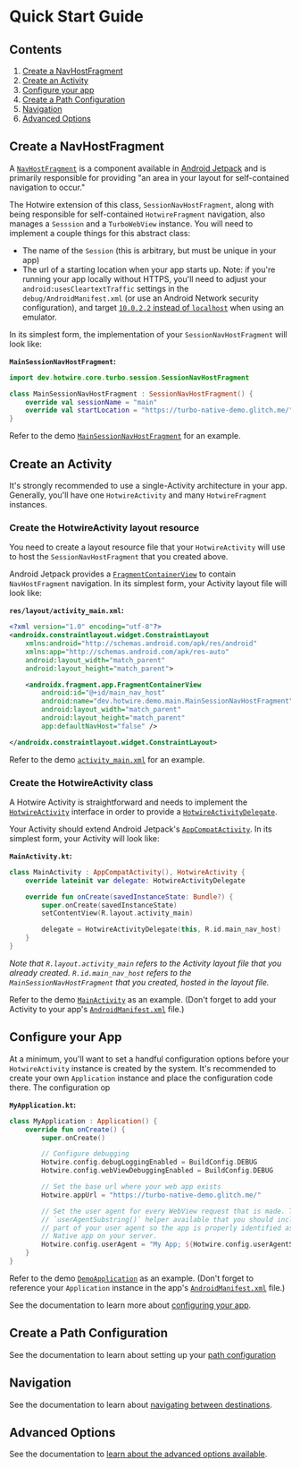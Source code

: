 # Quick Start Guide

## Contents

1. [Create a NavHostFragment](#create-a-navhostfragment)
1. [Create an Activity](#create-an-activity)
1. [Configure your app](#configure-your-app)
1. [Create a Path Configuration](#create-a-path-configuration)
1. [Navigation](#navigation)
1. [Advanced Options](#advanced-options)

## Create a NavHostFragment

A [`NavHostFragment`](https://developer.android.com/reference/androidx/navigation/fragment/NavHostFragment) is a component available in [Android Jetpack](https://developer.android.com/jetpack) and is primarily responsible for providing "an area in your layout for self-contained navigation to occur."

The Hotwire extension of this class, `SessionNavHostFragment`, along with being responsible for self-contained `HotwireFragment` navigation, also manages a `Sesssion` and a `TurboWebView` instance. You will need to implement a couple things for this abstract class:

- The name of the `Session` (this is arbitrary, but must be unique in your app)
- The url of a starting location when your app starts up. Note: if you're running your app locally without HTTPS, you'll need to adjust your `android:usesCleartextTraffic` settings in the `debug/AndroidManifest.xml` (or use an Android Network security configuration), and target [`10.0.2.2` instead of `localhost`](https://developer.android.com/studio/run/emulator-networking) when using an emulator.

In its simplest form, the implementation of your `SessionNavHostFragment` will look like:

**`MainSessionNavHostFragment`:**
```kotlin
import dev.hotwire.core.turbo.session.SessionNavHostFragment

class MainSessionNavHostFragment : SessionNavHostFragment() {
    override val sessionName = "main"
    override val startLocation = "https://turbo-native-demo.glitch.me/"
}
```

Refer to the demo [`MainSessionNavHostFragment`](../demo/src/main/kotlin/dev/hotwire/demo/main/MainSessionNavHostFragment.kt) for an example.

## Create an Activity

It's strongly recommended to use a single-Activity architecture in your app. Generally, you'll have one `HotwireActivity` and many `HotwireFragment` instances.

### Create the HotwireActivity layout resource

You need to create a layout resource file that your `HotwireActivity` will use to host the `SessionNavHostFragment` that you created above.

Android Jetpack provides a [`FragmentContainerView`](https://developer.android.com/reference/androidx/fragment/app/FragmentContainerView) to contain `NavHostFragment` navigation. In its simplest form, your Activity layout file will look like:

**`res/layout/activity_main.xml`:**
```xml
<?xml version="1.0" encoding="utf-8"?>
<androidx.constraintlayout.widget.ConstraintLayout
    xmlns:android="http://schemas.android.com/apk/res/android"
    xmlns:app="http://schemas.android.com/apk/res-auto"
    android:layout_width="match_parent"
    android:layout_height="match_parent">

    <androidx.fragment.app.FragmentContainerView
        android:id="@+id/main_nav_host"
        android:name="dev.hotwire.demo.main.MainSessionNavHostFragment"
        android:layout_width="match_parent"
        android:layout_height="match_parent"
        app:defaultNavHost="false" />

</androidx.constraintlayout.widget.ConstraintLayout>
```

Refer to the demo [`activity_main.xml`](../demo/src/main/res/layout/activity_main.xml) for an example.

### Create the HotwireActivity class

A Hotwire Activity is straightforward and needs to implement the [`HotwireActivity`](../core/src/main/kotlin/dev/hotwire/core/turbo/activities/HotwireActivity.kt) interface in order to provide a [`HotwireActivityDelegate`](../core/src/main/kotlin/dev/hotwire/core/turbo/delegates/HotwireActivityDelegate.kt).

Your Activity should extend Android Jetpack's [`AppCompatActivity`](https://developer.android.com/reference/androidx/appcompat/app/AppCompatActivity). In its simplest form, your Activity will look like:

**`MainActivity.kt`:**
```kotlin
class MainActivity : AppCompatActivity(), HotwireActivity {
    override lateinit var delegate: HotwireActivityDelegate

    override fun onCreate(savedInstanceState: Bundle?) {
        super.onCreate(savedInstanceState)
        setContentView(R.layout.activity_main)

        delegate = HotwireActivityDelegate(this, R.id.main_nav_host)
    }
}
```

_Note that `R.layout.activity_main` refers to the Activity layout file that you already created. `R.id.main_nav_host` refers to the `MainSessionNavHostFragment` that you created, hosted in the layout file._

Refer to the demo [`MainActivity`](../demo/src/main/kotlin/dev/hotwire/demo/main/MainActivity.kt) as an example. (Don't forget to add your Activity to your app's [`AndroidManifest.xml`](../demo/src/main/AndroidManifest.xml) file.)

## Configure your App

At a minimum, you'll want to set a handful configuration options before your `HotwireActivity` instance is created by the system. It's recommended to create your own `Application` instance and place the configuration code there. The configuration op 

**`MyApplication.kt`:**
```kotlin
class MyApplication : Application() {
    override fun onCreate() {
        super.onCreate()

        // Configure debugging
        Hotwire.config.debugLoggingEnabled = BuildConfig.DEBUG
        Hotwire.config.webViewDebuggingEnabled = BuildConfig.DEBUG

        // Set the base url where your web app exists 
        Hotwire.appUrl = "https://turbo-native-demo.glitch.me/"

        // Set the user agent for every WebView request that is made. There's a
        // `userAgentSubstring()` helper available that you should include as 
        // part of your user agent so the app is properly identified as a Hotwire
        // Native app on your server.
        Hotwire.config.userAgent = "My App; ${Hotwire.config.userAgentSubstring()}"
    }
}
```

Refer to the demo [`DemoApplication`](../demo/src/main/kotlin/dev/hotwire/demo/DemoApplication.kt) as an example. (Don't forget to reference your `Application` instance in the app's [`AndroidManifest.xml`](../demo/src/main/AndroidManifest.xml) file.)

See the documentation to learn more about [configuring your app](CONFIGURE-APP.md).

## Create a Path Configuration

See the documentation to learn about setting up your [path configuration](PATH-CONFIGURATION.md)

## Navigation

See the documentation to learn about [navigating between destinations](NAVIGATION.md).

## Advanced Options

See the documentation to [learn about the advanced options available](ADVANCED-OPTIONS.md).
